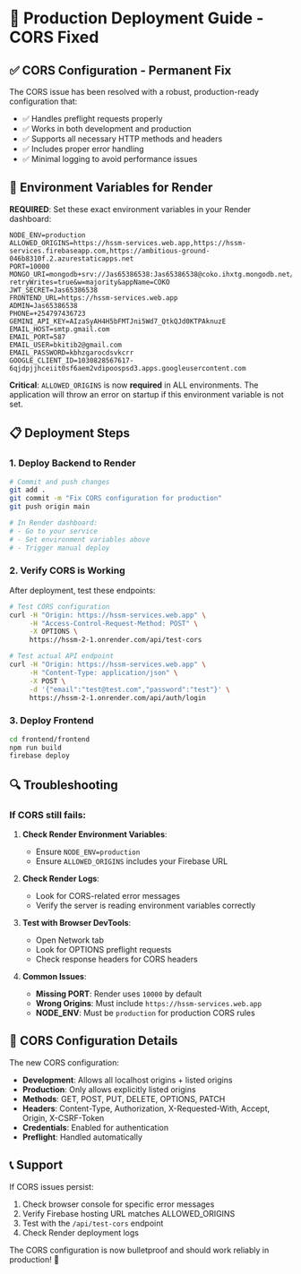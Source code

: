 # 🚀 Production Deployment Guide - CORS Fixed

## ✅ CORS Configuration - Permanent Fix

The CORS issue has been resolved with a robust, production-ready configuration that:

- ✅ Handles preflight requests properly
- ✅ Works in both development and production
- ✅ Supports all necessary HTTP methods and headers
- ✅ Includes proper error handling
- ✅ Minimal logging to avoid performance issues

## 🔧 Environment Variables for Render

**REQUIRED**: Set these exact environment variables in your Render dashboard:

```
NODE_ENV=production
ALLOWED_ORIGINS=https://hssm-services.web.app,https://hssm-services.firebaseapp.com,https://ambitious-ground-046b8310f.2.azurestaticapps.net
PORT=10000
MONGO_URI=mongodb+srv://Jas65386538:Jas65386538@coko.ihxtg.mongodb.net/?retryWrites=true&w=majority&appName=COKO
JWT_SECRET=Jas65386538
FRONTEND_URL=https://hssm-services.web.app
ADMIN=Jas65386538
PHONE=+254797436723
GEMINI_API_KEY=AIzaSyAH4H5bFMTJni5Wd7_QtkQJd0KTPAknuzE
EMAIL_HOST=smtp.gmail.com
EMAIL_PORT=587
EMAIL_USER=bkitib2@gmail.com
EMAIL_PASSWORD=kbhzgarocdsvkcrr
GOOGLE_CLIENT_ID=1030828567617-6qjdpjjhceiit0sf6aem2vdipoospsd3.apps.googleusercontent.com
```

**Critical**: `ALLOWED_ORIGINS` is now **required** in ALL environments. The application will throw an error on startup if this environment variable is not set.

## 📋 Deployment Steps

### 1. Deploy Backend to Render

```bash
# Commit and push changes
git add .
git commit -m "Fix CORS configuration for production"
git push origin main

# In Render dashboard:
# - Go to your service
# - Set environment variables above
# - Trigger manual deploy
```

### 2. Verify CORS is Working

After deployment, test these endpoints:

```bash
# Test CORS configuration
curl -H "Origin: https://hssm-services.web.app" \
     -H "Access-Control-Request-Method: POST" \
     -X OPTIONS \
     https://hssm-2-1.onrender.com/api/test-cors

# Test actual API endpoint
curl -H "Origin: https://hssm-services.web.app" \
     -H "Content-Type: application/json" \
     -X POST \
     -d '{"email":"test@test.com","password":"test"}' \
     https://hssm-2-1.onrender.com/api/auth/login
```

### 3. Deploy Frontend

```bash
cd frontend/frontend
npm run build
firebase deploy
```

## 🔍 Troubleshooting

### If CORS still fails:

1. **Check Render Environment Variables**:

   - Ensure `NODE_ENV=production`
   - Ensure `ALLOWED_ORIGINS` includes your Firebase URL

2. **Check Render Logs**:

   - Look for CORS-related error messages
   - Verify the server is reading environment variables correctly

3. **Test with Browser DevTools**:

   - Open Network tab
   - Look for OPTIONS preflight requests
   - Check response headers for CORS headers

4. **Common Issues**:
   - **Missing PORT**: Render uses `10000` by default
   - **Wrong Origins**: Must include `https://hssm-services.web.app`
   - **NODE_ENV**: Must be `production` for production CORS rules

## 🎯 CORS Configuration Details

The new CORS configuration:

- **Development**: Allows all localhost origins + listed origins
- **Production**: Only allows explicitly listed origins
- **Methods**: GET, POST, PUT, DELETE, OPTIONS, PATCH
- **Headers**: Content-Type, Authorization, X-Requested-With, Accept, Origin, X-CSRF-Token
- **Credentials**: Enabled for authentication
- **Preflight**: Handled automatically

## 📞 Support

If CORS issues persist:

1. Check browser console for specific error messages
2. Verify Firebase hosting URL matches ALLOWED_ORIGINS
3. Test with the `/api/test-cors` endpoint
4. Check Render deployment logs

The CORS configuration is now bulletproof and should work reliably in production! 🎉
